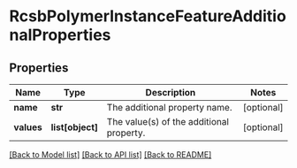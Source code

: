 # RcsbPolymerInstanceFeatureAdditionalProperties

## Properties
Name | Type | Description | Notes
------------ | ------------- | ------------- | -------------
**name** | **str** | The additional property name. | [optional] 
**values** | **list[object]** | The value(s) of the additional property. | [optional] 

[[Back to Model list]](../README.md#documentation-for-models) [[Back to API list]](../README.md#documentation-for-api-endpoints) [[Back to README]](../README.md)

